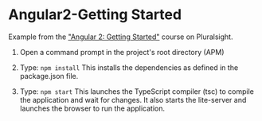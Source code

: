 # Angular2-Getting Started
Example from the ["Angular 2: Getting Started"](http://bit.ly/Angular2-GettingStarted) course on Pluralsight.

1) Open a command prompt in the project's root directory (APM)

2) Type: `npm install`
    This installs the dependencies as defined in the package.json file.
    
3) Type: `npm start`
    This launches the TypeScript compiler (tsc) to compile the application and wait for changes. 
    It also starts the lite-server and launches the browser to run the application.
